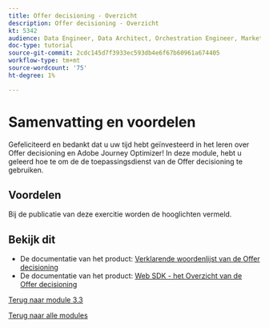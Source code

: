 ```yaml
---
title: Offer decisioning - Overzicht
description: Offer decisioning - Overzicht
kt: 5342
audience: Data Engineer, Data Architect, Orchestration Engineer, Marketer
doc-type: tutorial
source-git-commit: 2cdc145d7f3933ec593db4e6f67b60961a674405
workflow-type: tm+mt
source-wordcount: '75'
ht-degree: 1%

---
```


# Samenvatting en voordelen

Gefeliciteerd en bedankt dat u uw tijd hebt geïnvesteerd in het leren over Offer decisioning en Adobe Journey Optimizer!
In deze module, hebt u geleerd hoe te om de de toepassingsdienst van de Offer decisioning te gebruiken.

## Voordelen

Bij de publicatie van deze exercitie worden de hooglichten vermeld.

## Bekijk dit

- De documentatie van het product: [ Verklarende woordenlijst van de Offer decisioning ](https://experienceleague.adobe.com/docs/journey-optimizer/using/offer-decisioniong/get-started-decision/starting-offer-decisioning.html#glossary?lang=en)
- De documentatie van het product: [ Web SDK - het Overzicht van de Offer decisioning ](https://experienceleague.adobe.com/docs/experience-platform/edge/personalization/offer-decisioning/offer-decisioning-overview.html?lang=en)

[Terug naar module 3.3](./offer-decisioning.md)

[Terug naar alle modules](../../../overview.md)
